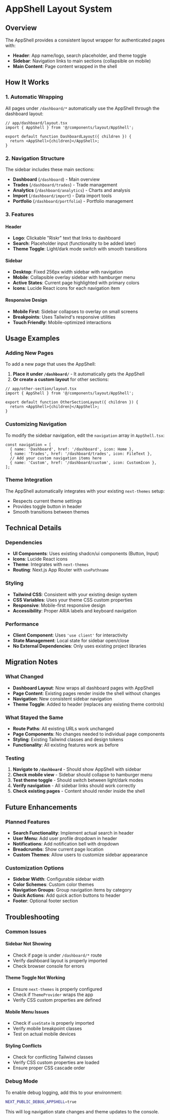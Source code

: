 # AppShell Layout System

## Overview

The AppShell provides a consistent layout wrapper for authenticated pages with:
- **Header**: App name/logo, search placeholder, and theme toggle
- **Sidebar**: Navigation links to main sections (collapsible on mobile)
- **Main Content**: Page content wrapped in the shell

## How It Works

### 1. Automatic Wrapping
All pages under `/dashboard/*` automatically use the AppShell through the dashboard layout:

```tsx
// app/dashboard/layout.tsx
import { AppShell } from '@/components/layout/AppShell';

export default function DashboardLayout({ children }) {
  return <AppShell>{children}</AppShell>;
}
```

### 2. Navigation Structure
The sidebar includes these main sections:
- **Dashboard** (`/dashboard`) - Main overview
- **Trades** (`/dashboard/trades`) - Trade management
- **Analytics** (`/dashboard/analytics`) - Charts and analysis
- **Import** (`/dashboard/import`) - Data import tools
- **Portfolio** (`/dashboard/portfolio`) - Portfolio management

### 3. Features

#### Header
- **Logo**: Clickable "Riskr" text that links to dashboard
- **Search**: Placeholder input (functionality to be added later)
- **Theme Toggle**: Light/dark mode switch with smooth transitions

#### Sidebar
- **Desktop**: Fixed 256px width sidebar with navigation
- **Mobile**: Collapsible overlay sidebar with hamburger menu
- **Active States**: Current page highlighted with primary colors
- **Icons**: Lucide React icons for each navigation item

#### Responsive Design
- **Mobile First**: Sidebar collapses to overlay on small screens
- **Breakpoints**: Uses Tailwind's responsive utilities
- **Touch Friendly**: Mobile-optimized interactions

## Usage Examples

### Adding New Pages
To add a new page that uses the AppShell:

1. **Place it under `/dashboard/`** - It automatically gets the AppShell
2. **Or create a custom layout** for other sections:

```tsx
// app/other-section/layout.tsx
import { AppShell } from '@/components/layout/AppShell';

export default function OtherSectionLayout({ children }) {
  return <AppShell>{children}</AppShell>;
}
```

### Customizing Navigation
To modify the sidebar navigation, edit the `navigation` array in `AppShell.tsx`:

```tsx
const navigation = [
  { name: 'Dashboard', href: '/dashboard', icon: Home },
  { name: 'Trades', href: '/dashboard/trades', icon: FileText },
  // Add your custom navigation items here
  { name: 'Custom', href: '/dashboard/custom', icon: CustomIcon },
];
```

### Theme Integration
The AppShell automatically integrates with your existing `next-themes` setup:
- Respects current theme settings
- Provides toggle button in header
- Smooth transitions between themes

## Technical Details

### Dependencies
- **UI Components**: Uses existing shadcn/ui components (Button, Input)
- **Icons**: Lucide React icons
- **Theme**: Integrates with `next-themes`
- **Routing**: Next.js App Router with `usePathname`

### Styling
- **Tailwind CSS**: Consistent with your existing design system
- **CSS Variables**: Uses your theme CSS custom properties
- **Responsive**: Mobile-first responsive design
- **Accessibility**: Proper ARIA labels and keyboard navigation

### Performance
- **Client Component**: Uses `'use client'` for interactivity
- **State Management**: Local state for sidebar open/close
- **No External Dependencies**: Only uses existing project libraries

## Migration Notes

### What Changed
- **Dashboard Layout**: Now wraps all dashboard pages with AppShell
- **Page Content**: Existing pages render inside the shell without changes
- **Navigation**: New consistent sidebar navigation
- **Theme Toggle**: Added to header (replaces any existing theme controls)

### What Stayed the Same
- **Route Paths**: All existing URLs work unchanged
- **Page Components**: No changes needed to individual page components
- **Styling**: Existing Tailwind classes and design tokens
- **Functionality**: All existing features work as before

### Testing
1. **Navigate to `/dashboard`** - Should show AppShell with sidebar
2. **Check mobile view** - Sidebar should collapse to hamburger menu
3. **Test theme toggle** - Should switch between light/dark modes
4. **Verify navigation** - All sidebar links should work correctly
5. **Check existing pages** - Content should render inside the shell

## Future Enhancements

### Planned Features
- **Search Functionality**: Implement actual search in header
- **User Menu**: Add user profile dropdown in header
- **Notifications**: Add notification bell with dropdown
- **Breadcrumbs**: Show current page location
- **Custom Themes**: Allow users to customize sidebar appearance

### Customization Options
- **Sidebar Width**: Configurable sidebar width
- **Color Schemes**: Custom color themes
- **Navigation Groups**: Group navigation items by category
- **Quick Actions**: Add quick action buttons to header
- **Footer**: Optional footer section

## Troubleshooting

### Common Issues

#### Sidebar Not Showing
- Check if page is under `/dashboard/*` route
- Verify dashboard layout is properly imported
- Check browser console for errors

#### Theme Toggle Not Working
- Ensure `next-themes` is properly configured
- Check if `ThemeProvider` wraps the app
- Verify CSS custom properties are defined

#### Mobile Menu Issues
- Check if `useState` is properly imported
- Verify mobile breakpoint classes
- Test on actual mobile devices

#### Styling Conflicts
- Check for conflicting Tailwind classes
- Verify CSS custom properties are loaded
- Ensure proper CSS cascade order

### Debug Mode
To enable debug logging, add this to your environment:

```bash
NEXT_PUBLIC_DEBUG_APPSHELL=true
```

This will log navigation state changes and theme updates to the console.
